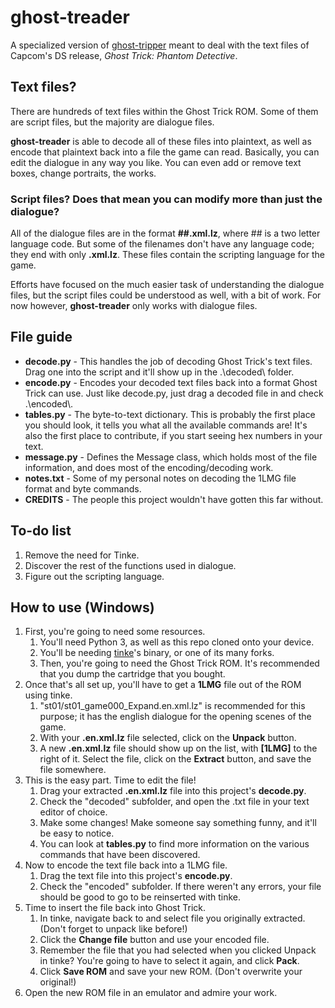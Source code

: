 # ghost-treader
A specialized version of [ghost-tripper](https://github.com/CatTrinket/ghost-tripper) meant to deal with the text files of Capcom's DS release, *Ghost Trick: Phantom Detective*. 

## Text files?
There are hundreds of text files within the Ghost Trick ROM. Some of them are script files, but the majority are dialogue files.

**ghost-treader** is able to decode all of these files into plaintext, as well as encode that plaintext back into a file the game can read.
Basically, you can edit the dialogue in any way you like. You can even add or remove text boxes, change portraits, the works.

### Script files? Does that mean you can modify more than just the dialogue?
All of the dialogue files are in the format **##.xml.lz**, where ## is a two letter language code.
But some of the filenames don't have any language code; they end with only **.xml.lz**. These files contain the scripting language for the game.

Efforts have focused on the much easier task of understanding the dialogue files, but the script files could be understood as well, with a bit of work.
For now however, **ghost-treader** only works with dialogue files.

## File guide
* **decode.py** - This handles the job of decoding Ghost Trick's text files. Drag one into the script and it'll show up in the .\decoded\ folder.
* **encode.py** - Encodes your decoded text files back into a format Ghost Trick can use. Just like decode.py, just drag a decoded file in and check .\encoded\\.
* **tables.py** - The byte-to-text dictionary. This is probably the first place you should look, it tells you what all the available commands are! It's also the first place to contribute, if you start seeing hex numbers in your text.
* **message.py** - Defines the Message class, which holds most of the file information, and does most of the encoding/decoding work.
* **notes.txt** - Some of my personal notes on decoding the 1LMG file format and byte commands.
* **CREDITS** - The people this project wouldn't have gotten this far without.

## To-do list
1. Remove the need for Tinke.
2. Discover the rest of the functions used in dialogue.
3. Figure out the scripting language.

## How to use (Windows)
1. First, you're going to need some resources.
   1. You'll need Python 3, as well as this repo cloned onto your device.
   1. You'll be needing [tinke](https://github.com/pleonex/tinke)'s binary, or one of its many forks.
   1. Then, you're going to need the Ghost Trick ROM. It's recommended that you dump the cartridge that you bought.
1. Once that's all set up, you'll have to get a **1LMG** file out of the ROM using tinke.
   1. "st01/st01_game000_Expand.en.xml.lz" is recommended for this purpose; it has the english dialogue for the opening scenes of the game.
   1. With your **.en.xml.lz** file selected, click on the **Unpack** button.
   1. A new **.en.xml.lz** file should show up on the list, with **[1LMG]** to the right of it. Select the file, click on the **Extract** button, and save the file somewhere.
1. This is the easy part. Time to edit the file!
   1. Drag your extracted **.en.xml.lz** file into this project's **decode.py**.
   1. Check the "decoded" subfolder, and open the .txt file in your text editor of choice.
   1. Make some changes! Make someone say something funny, and it'll be easy to notice.
   1. You can look at **tables.py** to find more information on the various commands that have been discovered.
1. Now to encode the text file back into a 1LMG file.
   1. Drag the text file into this project's **encode.py**.
   1. Check the "encoded" subfolder. If there weren't any errors, your file should be good to go to be reinserted with tinke.
1. Time to insert the file back into Ghost Trick.
   1. In tinke, navigate back to and select file you originally extracted. (Don't forget to unpack like before!)
   1. Click the **Change file** button and use your encoded file.
   1. Remember the file that you had selected when you clicked Unpack in tinke? You're going to have to select it again, and click **Pack**.
   1. Click **Save ROM** and save your new ROM. (Don't overwrite your original!)
1. Open the new ROM file in an emulator and admire your work.

